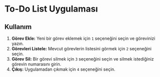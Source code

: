 # To-Do List Uygulaması
## Kullanım

1. **Görev Ekle:** Yeni bir görev eklemek için `1` seçeneğini seçin ve görevinizi yazın.
2. **Görevleri Listele:** Mevcut görevlerin listesini görmek için `2` seçeneğini seçin.
3. **Görev Sil:** Bir görevi silmek için `3` seçeneğini seçin ve silmek istediğiniz görevin numarasını girin.
4. **Çıkış:** Uygulamadan çıkmak için `4` seçeneğini seçin.
